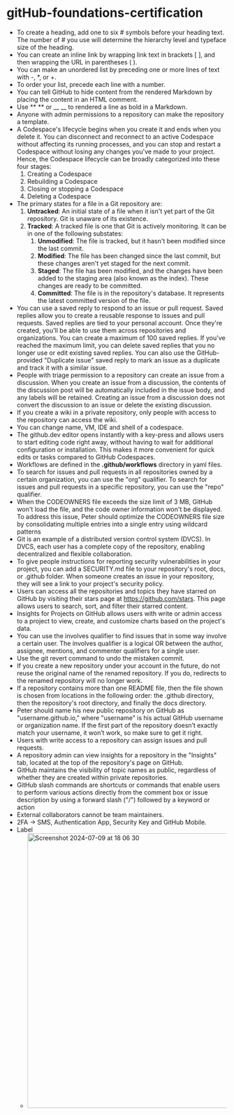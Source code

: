 # gitHub-foundations-certification

* To create a heading, add one to six # symbols before your heading text. The number of # you use will determine the hierarchy level and typeface size of the heading.
* You can create an inline link by wrapping link text in brackets [ ], and then wrapping the URL in parentheses ( ).
* You can make an unordered list by preceding one or more lines of text with -, *, or +.
* To order your list, precede each line with a number.
* You can tell GitHub to hide content from the rendered Markdown by placing the content in an HTML comment.
* Use ** ** or __ __ to rendered a line as bold in a Markdown.
* Anyone with admin permissions to a repository can make the repository a template.
* A Codespace's lifecycle begins when you create it and ends when you delete it. You can disconnect and reconnect to an active Codespace without affecting its running processes, and you can stop and restart a Codespace without losing any changes you've made to your project. Hence, the Codespace lifecycle can be broadly categorized into these four stages:
  1. Creating a Codespace
  2. Rebuilding a Codespace
  3. Closing or stopping a Codespace
  4. Deleting a Codespace
* The primary states for a file in a Git repository are:
  1. **Untracked**: An initial state of a file when it isn't yet part of the Git repository. Git is unaware of its existence.
  2. **Tracked**: A tracked file is one that Git is actively monitoring. It can be in one of the following substates:
     1. **Unmodified**: The file is tracked, but it hasn't been modified since the last commit.
     2. **Modified**: The file has been changed since the last commit, but these changes aren't yet staged for the next commit.
     3. **Staged**: The file has been modified, and the changes have been added to the staging area (also known as the index). These changes are ready to be committed.
     4. **Committed**: The file is in the repository's database. It represents the latest committed version of the file.
* You can use a saved reply to respond to an issue or pull request.
Saved replies allow you to create a reusable response to issues and pull requests. Saved replies are tied to your personal account. Once they're created, you'll be able to use them across repositories and organizations. You can create a maximum of 100 saved replies. If you've reached the maximum limit, you can delete saved replies that you no longer use or edit existing saved replies. You can also use the GitHub-provided "Duplicate issue" saved reply to mark an issue as a duplicate and track it with a similar issue.
* People with triage permission to a repository can create an issue from a discussion. When you create an issue from a discussion, the contents of the discussion post will be automatically included in the issue body, and any labels will be retained. Creating an issue from a discussion does not convert the discussion to an issue or delete the existing discussion.
* If you create a wiki in a private repository, only people with access to the repository can access the wiki.
* You can change name, VM, IDE and shell of a codespace.
* The github.dev editor opens instantly with a key-press and allows users to start editing code right away, without having to wait for additional configuration or installation. This makes it more convenient for quick edits or tasks compared to GitHub Codespaces.
* Workflows are defined in the **.github/workflows** directory in yaml files.
* To search for issues and pull requests in all repositories owned by a certain organization, you can use the "org" qualifier. To search for issues and pull requests in a specific repository, you can use the "repo" qualifier.
* When the CODEOWNERS file exceeds the size limit of 3 MB, GitHub won't load the file, and the code owner information won't be displayed. To address this issue, Peter should optimize the CODEOWNERS file size by consolidating multiple entries into a single entry using wildcard patterns
* Git is an example of a distributed version control system (DVCS). In DVCS, each user has a complete copy of the repository, enabling decentralized and flexible collaboration.
* To give people instructions for reporting security vulnerabilities in your project, you can add a SECURITY.md file to your repository's root, docs, or .github folder. When someone creates an issue in your repository, they will see a link to your project's security policy.
* Users can access all the repositories and topics they have starred on GitHub by visiting their stars page at https://github.com/stars. This page allows users to search, sort, and filter their starred content.
* Insights for Projects on GitHub allows users with write or admin access to a project to view, create, and customize charts based on the project's data.
* You can use the involves qualifier to find issues that in some way involve a certain user. The involves qualifier is a logical OR between the author, assignee, mentions, and commenter qualifiers for a single user.
* Use the git revert <SHA> command to undo the mistaken commit.
* If you create a new repository under your account in the future, do not reuse the original name of the renamed repository. If you do, redirects to the renamed repository will no longer work.
* If a repository contains more than one README file, then the file shown is chosen from locations in the following order: the .github directory, then the repository's root directory, and finally the docs directory.
* Peter should name his new public repository on GitHub as "username.github.io," where "username" is his actual GitHub username or organization name. If the first part of the repository doesn’t exactly match your username, it won’t work, so make sure to get it right.
* Users with write access to a repository can assign issues and pull requests.
* A repository admin can view insights for a repository in the "Insights" tab, located at the top of the repository's page on GitHub.
* GitHub maintains the visibility of topic names as public, regardless of whether they are created within private repositories.
* GitHub slash commands are shortcuts or commands that enable users to perform various actions directly from the comment box or issue description by using a forward slash ("/") followed by a keyword or action
* External collaborators cannot be team maintainers.
* 2FA -> SMS, Authentication App, Security Key and GitHub Mobile.
* Label
  * <img width="627" alt="Screenshot 2024-07-09 at 18 06 30" src="https://github.com/edgarpf/gitHub-foundations-certification/assets/15313093/5dcb47cd-9b48-42d4-97d2-aa033a50421d">
